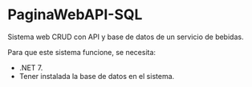 # PaginaWebAPI-SQL
Sistema web CRUD con API y base de datos de un servicio de bebidas.

Para que este sistema funcione, se necesita:
- .NET 7.
- Tener instalada la base de datos en el sistema.
